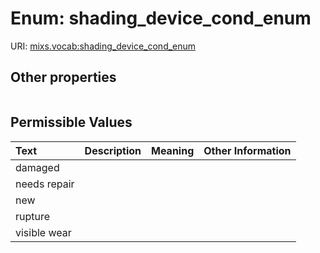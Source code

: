 
# Enum: shading_device_cond_enum




URI: [mixs.vocab:shading_device_cond_enum](https://w3id.org/mixs/vocab/shading_device_cond_enum)


## Other properties

|  |  |  |
| --- | --- | --- |

## Permissible Values

| Text | Description | Meaning | Other Information |
| :--- | :---: | :---: | ---: |
| damaged |  |  |  |
| needs repair |  |  |  |
| new |  |  |  |
| rupture |  |  |  |
| visible wear |  |  |  |


